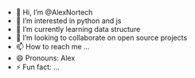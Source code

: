 - 👋 Hi, I’m @AlexNortech
- 👀 I’m interested in python and js
- 🌱 I’m currently learning data structure
- 💞️ I’m looking to collaborate on open source projects
- 📫 How to reach me ...
- 😄 Pronouns: Alex
- ⚡ Fun fact: ...

<!---
AlexNortech/AlexNortech is a ✨ special ✨ repository because its `README.md` (this file) appears on your GitHub profile.
You can click the Preview link to take a look at your changes.
--->
